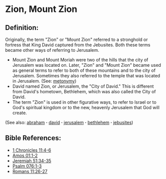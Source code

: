 # Zion, Mount Zion #

## Definition: ##

Originally, the term "Zion" or "Mount Zion" referred to a stronghold or fortress that King David captured from the Jebusites. Both these terms became other ways of referring to Jerusalem.

* Mount Zion and Mount Moriah were two of the hills that the city of Jerusalem was located on. Later, "Zion" and "Mount Zion" became used as general terms to refer to both of these mountains and to the city of Jerusalem. Sometimes they also referred to the temple that was located in Jerusalem. (See: [metonymy](https://git.door43.org/Door43/en-ta-translate-vol2/src/master/content/figs_metonymy.md))
* David named Zion, or Jerusalem, the "City of David." This is different from David's hometown, Bethlehem, which was also called the City of David.
* The term "Zion" is used in other figurative ways, to refer to Israel or to God's spiritual kingdom or to the new, heavenly Jerusalem that God will create.

(See also: [abraham](../other/abraham.md) **·** [david](../other/david.md) **·** [jerusalem](../other/jerusalem.md) **·** [bethlehem](../other/bethlehem.md) **·** [jebusites](../other/jebusites.md))

## Bible References: ##

* [1 Chronicles 11:4-6](https://door43.org/en/bible/notes/1ch/11/04)
* [Amos 01:1-2](https://door43.org/en/bible/notes/amo/01/01)
* [Jeremiah 51:34-35](https://door43.org/en/bible/notes/jer/51/34)
* [Psalm 076:1-3](https://door43.org/en/bible/notes/psa/076/001)
* [Romans 11:26-27](https://door43.org/en/bible/notes/rom/11/26)

